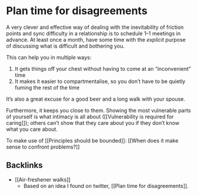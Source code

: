 # Plan time for disagreements
A very clever and effective way of dealing with the inevitability of friction points and sync difficulty in a relationship is to schedule 1–1 meetings in advance. At least once a month, have some time with the *explicit* purpose of discussing what is difficult and bothering you. 

This can help you in multiple ways:
1. It gets things off your chest without having to come at an “inconvenient” time
2. It makes it easier to compartmentalise, so you don’t have to be quietly fuming the rest of the time

It’s also a great excuse for a good beer and a long walk with your spouse.

Furthermore, it keeps you close to them. Showing the most vulnerable parts of yourself is what intimacy is all about ([[Vulnerability is required for caring]]); others can’t show that they care about you if they don’t know what you care about.

To make use of [[Principles should be bounded]]: [[When does it make sense to confront problems?]]

## Backlinks
* [[Air-freshener walks]]
	* Based on an idea I found on twitter, [[Plan time for disagreements]].

<!-- #p3 -->

<!-- {BearID:6594A620-5F0A-4A23-AB7A-CB4C0F31AE78-4433-0000035035E1FE1C} -->
